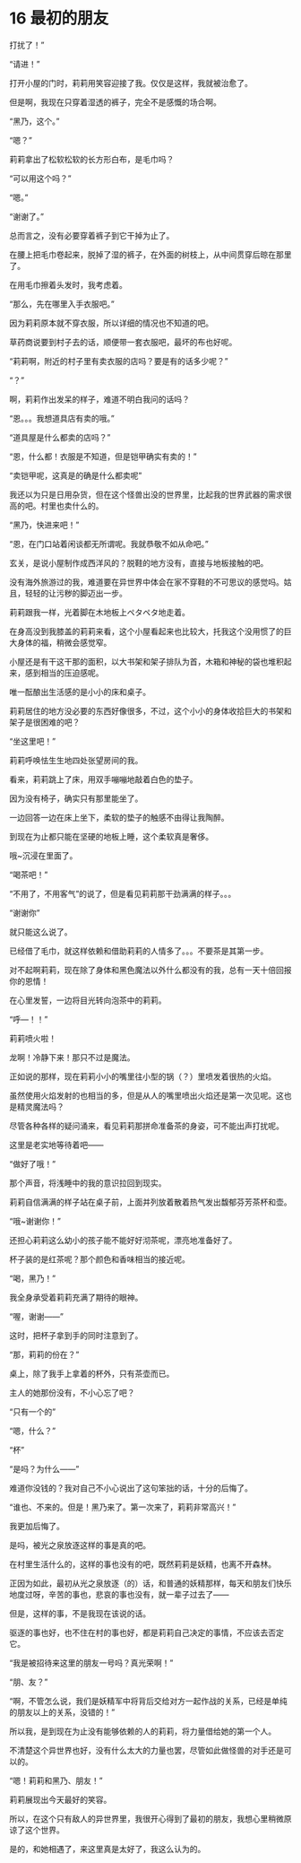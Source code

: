 # 16 最初的朋友

打扰了！”

“请进！”

打开小屋的门时，莉莉用笑容迎接了我。仅仅是这样，我就被治愈了。

但是啊，我现在只穿着湿透的裤子，完全不是感慨的场合啊。

“黑乃，这个。”

“嗯？”

莉莉拿出了松软松软的长方形白布，是毛巾吗？

“可以用这个吗？”

“嗯。”

“谢谢了。”

总而言之，没有必要穿着裤子到它干掉为止了。

在腰上把毛巾卷起来，脱掉了湿的裤子，在外面的树枝上，从中间贯穿后晾在那里了。

在用毛巾擦着头发时，我考虑着。

“那么，先在哪里入手衣服吧。”

因为莉莉原本就不穿衣服，所以详细的情况也不知道的吧。

草药商说要到村子去的话，顺便带一套衣服吧，最坏的布也好呢。

“莉莉啊，附近的村子里有卖衣服的店吗？要是有的话多少呢？”

“？”

啊，莉莉作出发呆的样子，难道不明白我问的话吗？

“恩。。。我想道具店有卖的哦。”

“道具屋是什么都卖的店吗？”

“恩，什么都！衣服是不知道，但是铠甲确实有卖的！”

“卖铠甲呢，这真是的确是什么都卖呢”

我还以为只是日用杂货，但在这个怪兽出没的世界里，比起我的世界武器的需求很高的吧。村里也卖什么的。

“黑乃，快进来吧！”

“恩，在门口站着闲谈都无所谓呢。我就恭敬不如从命吧。”

玄关，是说小屋制作成西洋风的？脱鞋的地方没有，直接与地板接触的吧。

没有海外旅游过的我，难道要在异世界中体会在家不穿鞋的不可思议的感觉吗。姑且，轻轻的让污秽的脚迈出一步。

莉莉跟我一样，光着脚在木地板上ペタペタ地走着。

在身高没到我膝盖的莉莉来看，这个小屋看起来也比较大，托我这个没用惯了的巨大身体的福，稍微会感觉窄。

小屋还是有干这干那的面积，以大书架和架子排队为首，木箱和神秘的袋也堆积起来，感到相当的压迫感呢。

唯一酝酿出生活感的是小小的床和桌子。

莉莉居住的地方没必要的东西好像很多，不过，这个小小的身体收拾巨大的书架和架子是很困难的吧？

“坐这里吧！”

莉莉呼唤怯生生地四处张望房间的我。

看来，莉莉跳上了床，用双手嘣嘣地敲着白色的垫子。

因为没有椅子，确实只有那里能坐了。

一边回答一边在床上坐下，柔软的垫子的触感不由得让我陶醉。

到现在为止都只能在坚硬的地板上睡，这个柔软真是奢侈。

哦\~沉浸在里面了。

“喝茶吧！”

“不用了，不用客气”的说了，但是看见莉莉那干劲满满的样子。。。

“谢谢你”

就只能这么说了。

已经借了毛巾，就这样依赖和借助莉莉的人情多了。。。不要茶是其第一步。

对不起啊莉莉，现在除了身体和黑色魔法以外什么都没有的我，总有一天十倍回报你的恩情！

在心里发誓，一边将目光转向泡茶中的莉莉。

“呼—！！”

莉莉喷火啦！

龙啊！冷静下来！那只不过是魔法。

正如说的那样，现在莉莉小小的嘴里往小型的锅（？）里喷发着很热的火焰。

虽然使用火焰发射的也相当的多，但是从人的嘴里喷出火焰还是第一次见呢。这也是精灵魔法吗？

尽管各种各样的疑问涌来，看见莉莉那拼命准备茶的身姿，可不能出声打扰呢。

这里是老实地等待着吧——

“做好了哦！”

那个声音，将浅睡中的我的意识拉回到现实。

莉莉自信满满的样子站在桌子前，上面并列放着散着热气发出馥郁芬芳茶杯和壶。

“哦\~谢谢你！”

还担心莉莉这么幼小的孩子能不能好好沏茶呢，漂亮地准备好了。

杯子装的是红茶呢？那个颜色和香味相当的接近呢。

“喝，黑乃！”

我全身承受着莉莉充满了期待的眼神。

“喔，谢谢——”

这时，把杯子拿到手的同时注意到了。

“那，莉莉的份在？”

桌上，除了我手上拿着的杯外，只有茶壶而已。

主人的她那份没有，不小心忘了吧？

“只有一个的”

“嗯，什么？”

“杯”

“是吗？为什么——”

难道你没钱的？我对自己不小心说出了这句笨拙的话，十分的后悔了。

“谁也、不来的。但是！黑乃来了。第一次来了，莉莉非常高兴！”

我更加后悔了。

是吗，被光之泉放逐这样的事是真的吧。

在村里生活什么的，这样的事也没有的吧，既然莉莉是妖精，也离不开森林。

正因为如此，最初从光之泉放逐（的）话，和普通的妖精那样，每天和朋友们快乐地度过呀，辛苦的事也，悲哀的事也没有，就一辈子过去了——

但是，这样的事，不是我现在该说的话。

驱逐的事也好，也不住在村的事也好，都是莉莉自己决定的事情，不应该去否定它。

“我是被招待来这里的朋友一号吗？真光荣啊！”

“朋、友？”

“啊，不管怎么说，我们是妖精军中将背后交给对方一起作战的关系，已经是单纯的朋友以上的关系，没错的！”

所以我，是到现在为止没有能够依赖的人的莉莉，将力量借给她的第一个人。

不清楚这个异世界也好，没有什么太大的力量也罢，尽管如此做怪兽的对手还是可以的。

“嗯！莉莉和黑乃、朋友！”

莉莉展现出今天最好的笑容。

所以，在这个只有敌人的异世界里，我很开心得到了最初的朋友，我想心里稍微原谅了这个世界。

是的，和她相遇了，来这里真是太好了，我这么认为的。
